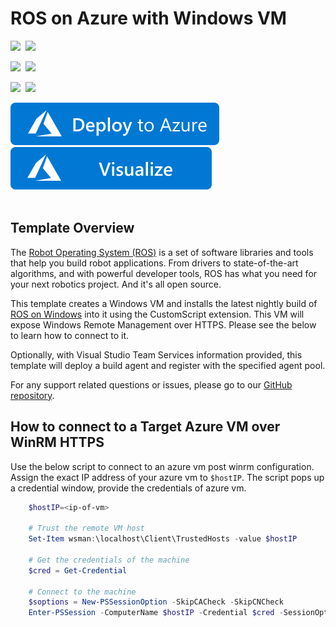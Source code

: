# ROS on Azure with Windows VM

<IMG SRC="https://azurequickstartsservice.blob.core.windows.net/badges/ros-vm-windows/PublicLastTestDate.svg" />&nbsp;
<IMG SRC="https://azurequickstartsservice.blob.core.windows.net/badges/ros-vm-windows/PublicDeployment.svg" />&nbsp;

<IMG SRC="https://azurequickstartsservice.blob.core.windows.net/badges/ros-vm-windows/FairfaxLastTestDate.svg" />&nbsp;
<IMG SRC="https://azurequickstartsservice.blob.core.windows.net/badges/ros-vm-windows/FairfaxDeployment.svg" />&nbsp;

<IMG SRC="https://azurequickstartsservice.blob.core.windows.net/badges/ros-vm-windows/BestPracticeResult.svg" />&nbsp;
<IMG SRC="https://azurequickstartsservice.blob.core.windows.net/badges/ros-vm-windows/CredScanResult.svg" />&nbsp;

<a href="https://portal.azure.com/#create/Microsoft.Template/uri/https%3A%2F%2Fraw.githubusercontent.com%2FAzure%2Fazure-quickstart-templates%2Fmaster%2Fros-vm-windows%2Fazuredeploy.json" target="_blank">
<img src="https://raw.githubusercontent.com/Azure/azure-quickstart-templates/master/1-CONTRIBUTION-GUIDE/images/deploytoazure.svg?sanitize=true"/>
</a>
<a href="http://armviz.io/#/?load=https%3A%2F%2Fraw.githubusercontent.com%2FAzure%2Fazure-quickstart-templates%2Fmaster%2Fros-vm-windows%2Fazuredeploy.json" target="_blank">
<img src="https://raw.githubusercontent.com/Azure/azure-quickstart-templates/master/1-CONTRIBUTION-GUIDE/images/visualizebutton.svg?sanitize=true"/>
</a> 
<br> <br>

## Template Overview

The [Robot Operating System (ROS)](https://www.ros.org/) is a set of software libraries and tools that help you build robot applications.
From drivers to state-of-the-art algorithms, and with powerful developer tools, ROS has what you need for your next robotics project.
And it's all open source.

This template creates a Windows VM and installs the latest nightly build of [ROS on Windows](https://aka.ms/ros) into it using the CustomScript extension.
This VM will expose Windows Remote Management over HTTPS.
Please see the below to learn how to connect to it.

Optionally, with Visual Studio Team Services information provided, this template will deploy a build agent and register with the specified agent pool.

For any support related questions or issues, please go to our [GitHub repository](https://github.com/ms-iot/ROSOnWindows).

## How to connect to a Target Azure VM over WinRM HTTPS

Use the below script to connect to an azure vm post winrm configuration. Assign the exact IP address of your azure vm to `$hostIP`.
The script pops up a credential window, provide the credentials of azure vm.

```powershell
    $hostIP=<ip-of-vm>

    # Trust the remote VM host
    Set-Item wsman:\localhost\Client\TrustedHosts -value $hostIP

    # Get the credentials of the machine
    $cred = Get-Credential

    # Connect to the machine
    $soptions = New-PSSessionOption -SkipCACheck -SkipCNCheck
    Enter-PSSession -ComputerName $hostIP -Credential $cred -SessionOption $soptions -UseSSL
```

